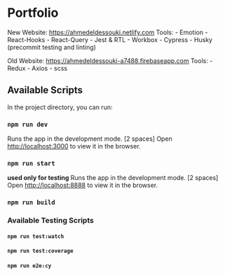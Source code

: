 # Portfolio

New Website: <https://ahmedeldessouki.netlify.com>
Tools:
      - Emotion
      - React-Hooks
      - React-Query
      - Jest & RTL
      - Workbox
      - Cypress
      - Husky (precommit testing and linting)

Old Website: <https://ahmedeldessouki-a7488.firebaseapp.com>
Tools:
      - Redux
      - Axios
      - scss

## Available Scripts

In the project directory, you can run:

### `npm run dev`

Runs the app in the development mode.
[2 spaces]
Open [http://localhost:3000](http://localhost:3000) to view it in the browser.

### `npm run start`

**used only for testing**
Runs the app in the development mode.
[2 spaces]
Open [http://localhost:8888](http://localhost:8888) to view it in the browser.

### `npm run build`

### Available Testing Scripts

#### `npm run test:watch`

#### `npm run test:coverage`

#### `npm run e2e:cy`
